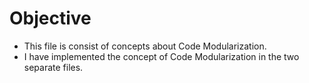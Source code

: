 # Objective

- This file is consist of concepts about Code Modularization.
- I have implemented the concept of Code Modularization in the two separate files.
  